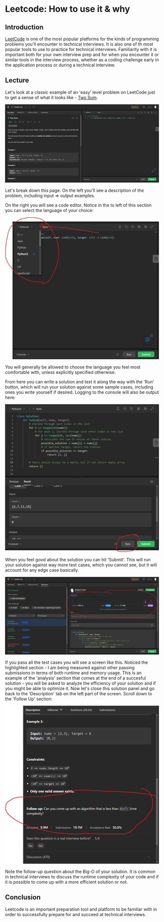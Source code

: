 # Leetcode: How to use it & why

## Introduction

[LeetCode](https://leetcode.com) is one of the most popular platforms for the kinds of programming problems you'll encounter in technical interviews. It is also one of th most popular tools to use to practice for technical interviews. Familiarity with it is important both for your own interview prep and for when you encounter it or similar tools in the interview process, whether as a coding challenge early in the application process or during a technical interview.

## Lecture

Let's look at a classic example of an 'easy' level problem on LeetCode just to get a sense of what it looks like - [Two Sum](https://leetcode.com/problems/two-sum/).

![Leetcode](./resources/page-resources/leetcode-general.png)

Let's break down this page. On the left you'll see a description of the problem, including input => output examples.

On the right you will see a code editor. Notice in the to left of this section you can select the language of your choice:

![Leetcode language choice](./resources/page-resources/leetcode-language-choice.png)

You will generally be allowed to choose the language you feel most comfortable with, unless explicitly specified otherwise.

From here you can write a solution and test it along the way with the 'Run' button, which will run your solution against some sample cases, including ones you write yourself if desired. Logging to the console will also be output here:

![Leetcode run](./resources/page-resources/leetcode-run.png)

When you feel good about the solution you can hit 'Submit'. This will run your solution against way more test cases, which you cannot see, but it will account for any edge case basically.

![Leetcode run](./resources/page-resources/leetcode-results.png)

If you pass all the test cases you will see a screen like this. Noticed the highlighted section - I am being measured against other passing submissions in terms of both runtime and memory usage. This is an example of the 'analysis' section that comes at the end of a succesful solution - you will be asked to analyze the efficiency of your solution and if you might be able to optimize it. Now let's close this solution panel and go back to the 'Description' tab on the left part of the screen. Scroll down to the 'Follow Up' section:

![Leetcode complexity](./resources/page-resources/leetcode-complexity.png)

Note the follow-up question about the Big-O of your solution. It is common in technical interviews to discuss the runtime complexity of your code and if it is possible to come up with a more efficient solution or not.

## Conclusion

Leetcode is an important preparation tool and platform to be familiar with in order to successfully prepare for and succeed at technical interviews.